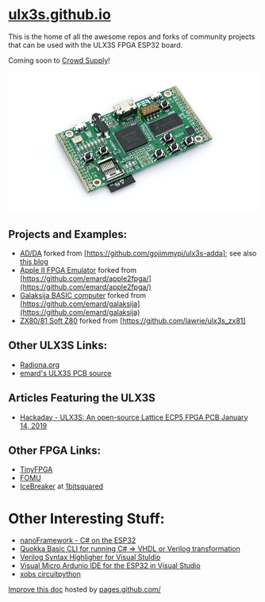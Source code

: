 # [ulx3s.github.io](https://ulx3s.github.io) 

This is the home of all the awesome repos and forks of community projects that can be used with the ULX3S FPGA ESP32 board.

Coming soon to [Crowd Supply](https://www.crowdsupply.com/radiona/ulx3s)!

![ulx3s-v303-ax-top_png_project-main.jpg](./images/ulx3s-v303-ax-top_png_project-main.jpg )

## Projects and Examples:

* [AD/DA](https://github.com/ulx3s/ulx3s-adda) forked from [https://github.com/gojimmypi/ulx3s-adda]; see also [this blog](https://gojimmypi.blogspot.com/2018/06/ad9280-ad9708-ad-da-module-for-ax.html) 
* [Apple II FPGA Emulator](https://github.com/ulx3s/apple2fpga/blob/master/README) forked from [https://github.com/emard/apple2fpga/](https://github.com/emard/apple2fpga/)
* [Galaksija BASIC computer](https://github.com/ulx3s/galaksija) forked from [https://github.com/emard/galaksija](https://github.com/emard/galaksija)
* [ZX80/81 Soft Z80](https://github.com/ulx3s/ulx3s_zx81) forked from [https://github.com/lawrie/ulx3s_zx81]

## Other ULX3S Links:
* [Radiona.org](https://radiona.org/ulx3s/)
* [emard's ULX3S PCB source](http://github.com/emard/ulx3s)

## Articles Featuring the ULX3S

* [Hackaday - ULX3S: An open-source Lattice ECP5 FPGA PCB January 14, 2019](https://hackaday.com/2019/01/14/ulx3s-an-open-source-lattice-ecp5-fpga-pcb/)


## Other FPGA Links:
* [TinyFPGA](https://tinyfpga.com/)
* [FOMU](https://workshop.fomu.im/en/latest/)
* [IceBreaker](https://github.com/icebreaker-fpga/icebreaker) at [1bitsquared](https://1bitsquared.com/collections/fpga/products/icebreaker)


# Other Interesting Stuff:
* [nanoFramework - C# on the ESP32](http://docs.nanoframework.net/)
* [Quokka Basic CLI for running C# => VHDL or Verilog transformation](https://github.com/EvgenyMuryshkin/QuokkaEvaluation)
* [Verilog Syntax Highligher for Visual Stuldio](https://marketplace.visualstudio.com/items?itemName=gojimmypi.gojimmypi-verilog-language-extension)
* [Visual Micro Ardunio IDE for the ESP32 in Visual Studio](https://www.visualmicro.com/)
* [xobs circuitpython](https://github.com/xobs/circuitpython)


 [Improve this doc](https://github.com/ulx3s/ulx3s.github.io)   hosted by [pages.github.com/](https://pages.github.com/)
